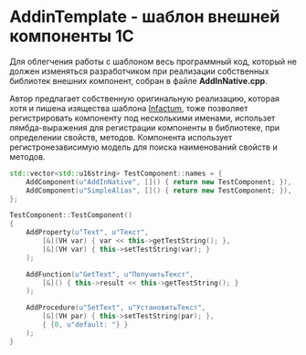 # AddinTemplate - шаблон внешней компоненты 1С

Для облегчения работы с шаблоном весь программный код, который не должен 
изменяться разработчиком при реализации собственных библиотек внешних 
компонент, собран в файле **AddInNative.cpp**.

Автор предлагает собственную оригинальную реализацию, которая хотя и лишена 
изящества шаблона [Infactum](https://github.com/Infactum/addin-template),
тоже позволяет регистрировать компоненту под несколькими именами, 
использет лямбда-выражения для регистрации компоненты в библиотеке, при определении 
свойств, методов. Компонента использует регистронезависимую модель для поиска 
наименований свойств и методов.

```Cpp
std::vector<std::u16string> TestComponent::names = {
	AddComponent(u"AddInNative", []() { return new TestComponent; }),
	AddComponent(u"SimpleAlias", []() { return new TestComponent; }),
};

TestComponent::TestComponent()
{
	AddProperty(u"Text", u"Текст",
		[&](VH var) { var << this->getTestString(); },
		[&](VH var) { this->setTestString(var); }
	);

	AddFunction(u"GetText", u"ПолучитьТекст", 
		[&]() { this->result << this->getTestString(); }
	);

	AddProcedure(u"SetText", u"УстановитьТекст", 
		[&](VH par) { this->setTestString(par); }, 
		{ {0, u"default: "} }
	);
}

```
